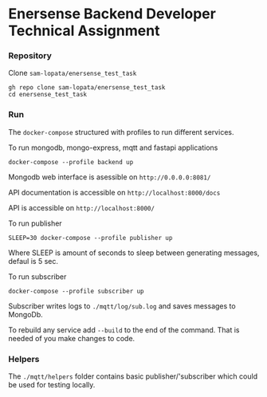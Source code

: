 # Enersense Backend Developer Technical Assignment

### Repository

Clone `sam-lopata/enersense_test_task`
```
gh repo clone sam-lopata/enersense_test_task
cd enersense_test_task
```

### Run
The `docker-compose` structured with profiles to run different services.

To run mongodb, mongo-express, mqtt and fastapi applications
```
docker-compose --profile backend up
```
Mongodb web interface is asessible on `http://0.0.0.0:8081/`

API documentation is accessible on `http://localhost:8000/docs`

API is accessible on `http://localhost:8000/`

To run publisher
```
SLEEP=30 docker-compose --profile publisher up
```
Where SLEEP is amount of seconds to sleep between generating messages, defaul is 5 sec.

To run subscriber
```
docker-compose --profile subscriber up
```
Subscriber writes logs to `./mqtt/log/sub.log` and saves messages to MongoDb.

To rebuild any service add `--build` to the end of the command. That is needed of you make changes to code.

### Helpers
The `./mqtt/helpers` folder contains basic publisher/'subscriber which could be used for testing locally.
